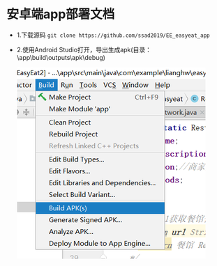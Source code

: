 
# 安卓端app部署文档

- 1.下载源码
  `git clone https://github.com/ssad2019/EE_easyeat_app`
- 2.使用Android Studio打开，导出生成apk(目录：\app\build\outputs\apk\debug)

  ![生成apk](../pic/08-03-01-Android/%E7%94%9F%E6%88%90apk.PNG)
